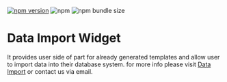 [![npm version](https://badge.fury.io/js/@knovator%2F@knovator%2Fdata-import-widget.svg?style=flat-square)](https://badge.fury.io/js/@knovator%2Fdata-import-widget?style=flat-square) ![npm](https://img.shields.io/npm/dt/@knovator/data-import-widget?style=flat-square) ![npm bundle size](https://img.shields.io/bundlephobia/minzip/@knovator/data-import-widget?style=flat-square)


# Data Import Widget



 It provides user side of part for already generated templates and allow user to import data into their database system. for more info please visit [Data Import](https://github.com/knovator/data-import) or contact us via email.